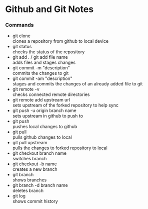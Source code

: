# Github and Git Notes
### Commands
- git clone  
clones a repository from github to local device
- git status  
checks the status of the repository
- git add . / git add file name  
adds files and stages changes
- git commit -m "description"  
commits the changes to git
- git commit -am "description"  
stages and commits the changes of an already added file to git
- git remote -v  
checks connected remote directories
- git remote add upstream url  
sets upstream of the forked repository to help sync 
- git push -u origin branch name  
sets upstream in github to push to
- git push  
pushes local changes to github
- git pull  
pulls github changes to local
- git pull upstream  
pulls the changes to forked repository to local
- git checkout branch name  
switches branch
- git checkout -b name  
creates a new branch
- git branch  
shows branches
- git branch -d branch name  
deletes branch
- git log  
shows commit history 
   
